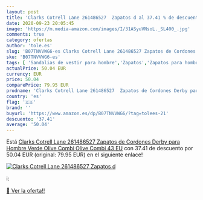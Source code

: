 ```yaml
---
layout: post
title: 'Clarks Cotrell Lane 261486527  Zapatos d al 37.41 % de descuento'
date: 2020-09-23 20:05:45
image: 'https://m.media-amazon.com/images/I/31ASyuVNsoL._SL400_.jpg'
comments: true
category: ofertas
author: 'tole.es'
slug: 'B07TNVVWG6-es Clarks Cotrell Lane 261486527 Zapatos de Cordones Derby...'
sku: 'B07TNVVWG6-es'
tags: [ 'Sandalias de vestir para hombre','Zapatos','Zapatos para hombre','Zapatos y complementos','zapatos', ]
actualPrice: 50.04 EUR
currency: EUR
price: 50.04
comparePrice: 79.95 EUR
prodname: 'Clarks Cotrell Lane 261486527  Zapatos de Cordones Derby para Hombre  Verde  Olive Combi Olive Combi   43 EU'
country: 'es'
flag: '🇪🇸'
brand: ''
buyurl: 'https://www.amazon.es/dp/B07TNVVWG6/?tag=tolees-21'
descuento: '37.41'
average: '50.04'
---
```


Está [Clarks Cotrell Lane 261486527  Zapatos de Cordones Derby para Hombre  Verde  Olive Combi Olive Combi   43 EU](https://www.amazon.es/dp/B07TNVVWG6/?tag=tolees-21) con 37.41 de descuento por 50.04 EUR (original: 79.95 EUR) en el siguiente enlace!

[![Clarks Cotrell Lane 261486527  Zapatos d](https://m.media-amazon.com/images/I/31ASyuVNsoL._SL400_.jpg)](https://www.amazon.es/dp/B07TNVVWG6/?tag=tolees-21)

ℹ️:


[🛒 Ver la oferta!!](https://www.amazon.es/dp/B07TNVVWG6/?tag=tolees-21)
